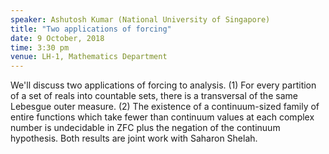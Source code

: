 ```yaml
---
speaker: Ashutosh Kumar (National University of Singapore)
title: "Two applications of forcing"
date: 9 October, 2018
time: 3:30 pm
venue: LH-1, Mathematics Department
---
```


We'll discuss two applications of forcing to analysis. (1) For every partition of a set of reals into countable sets, there is a transversal of the same Lebesgue outer measure. (2) The existence of a continuum-sized family of entire functions which take fewer than continuum values at each complex number is undecidable in ZFC plus the negation of the continuum hypothesis. Both results are joint work with Saharon Shelah.
